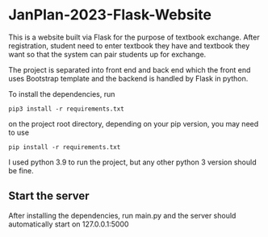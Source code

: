 # JanPlan-2023-Flask-Website
This is a website built via Flask for the purpose of textbook exchange. After registration, student need to enter textbook they have and textbook they want so that the system can pair students up for exchange.

The project is separated into front end and back end which the front end uses Bootstrap template and the backend is handled by Flask in python.

To install the dependencies, run 
```
pip3 install -r requirements.txt
```
on the project root directory, depending on your pip version, you may need to use
```
pip install -r requirements.txt
```

I used python 3.9 to run the project, but any other python 3 version should be fine.

## Start the server
After installing the dependencies, run main.py and the server should automatically start on 127.0.0.1:5000 
